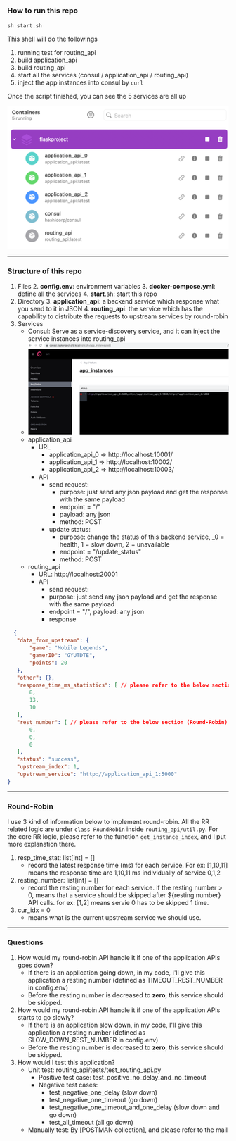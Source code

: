 ### How to run this repo
```shell
sh start.sh
```
This shell will do the followings
1. running test for routing_api
2. build application_api
3. build routing_api
4. start all the services (consul / application_api / routing_api)
5. inject the app instances into consul by `curl`

Once the script finished, you can see the 5 services are all up

![img.png](images/all_services.png)

---
### Structure of this repo
1. Files
   2. **config.env**: environment variables
   3. **docker-compose.yml**: define all the services
   4. **start**.sh: start this repo
2. Directory
   3. **application_api**: a backend service which response what you send to it in JSON
   4. **routing_api**: the service which has the capability to distribute the requests to upstream services by round-robin
3. Services
   - Consul: Serve as a service-discovery service, and it can inject the service instances into routing_api
   - ![consul.png](images/consul.png)
   - application_api 
     - URL
       - application_api_0 => http://localhost:10001/
       - application_api_1 => http://localhost:10002/
       - application_api_2 => http://localhost:10003/
     - API
       - send request:
         - purpose: just send any json payload and get the response with the same payload 
         - endpoint = "/"
         - payload: any json
         - method: POST
       - update status: 
         - purpose: change the status of this backend service, _0 = health, 1 = slow down, 2 = unavailable
         - endpoint = "/update_status"
         - method: POST
   - routing_api 
     - URL: http://localhost:20001
     - API
       - send request: 
       - purpose: just send any json payload and get the response with the same payload 
       - endpoint = "/", payload: any json
       - response
```json
  {
   "data_from_upstream": {
       "game": "Mobile Legends",
       "gamerID": "GYUTDTE",
       "points": 20
   },
   "other": {},
   "response_time_ms_statistics": [ // please refer to the below section (Round-Robin) for explanation
       8,
       13,
       10
   ],
   "rest_number": [ // please refer to the below section (Round-Robin) for explanation
       0,
       0,
       0
   ],
   "status": "success",
   "upstream_index": 1,
   "upstream_service": "http://application_api_1:5000"
}
```
---
### Round-Robin
I use 3 kind of information below to implement round-robin.
All the RR related logic are under `class RoundRobin` inside `routing_api/util.py`. 
For the core RR logic, please refer to the function `get_instance_index`, and I put more explanation there.

1. resp_time_stat: list[int] = []
   - record the latest response time (ms) for each service. For ex: [1,10,11] means the response time are 1,10,11 ms individually of service 0,1,2
2. resting_number: list[int] = []
   - record the resting number for each service. if the resting number > 0, means that a service should be skipped after ${resting number} API calls. for ex: [1,2] means servie 0 has to be skipped 1 time.
3. cur_idx = 0
   - means what is the current upstream service we should use.

---
### Questions
1. How would my round-robin API handle it if one of the application APIs goes down? 
   - If there is an application going down, in my code, I'll give this application a resting number (defined as TIMEOUT_REST_NUMBER in config.env)
   - Before the resting number is decreased to **zero**, this service should be skipped.
2. How would my round-robin API handle it if one of the application APIs starts to go
slowly?
   - If there is an application slow down, in my code, I'll give this application a resting number (defined as SLOW_DOWN_REST_NUMBER in config.env)
   - Before the resting number is decreased to **zero**, this service should be skipped.
3. How would I test this application?
   - Unit test: routing_api/tests/test_routing_api.py
     - Positive test case: test_positive_no_delay_and_no_timeout
     - Negative test cases:
       - test_negative_one_delay (slow down)
       - test_negative_one_timeout (go down)
       - test_negative_one_timeout_and_one_delay (slow down and go down)
       - test_all_timeout (all go down)
   - Manually test: By [POSTMAN collection], and please refer to the mail

